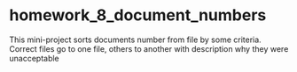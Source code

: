 # homework_8_document_numbers
This mini-project sorts documents number from file by some criteria. Correct files go to one file, others to another with description why they were unacceptable 
